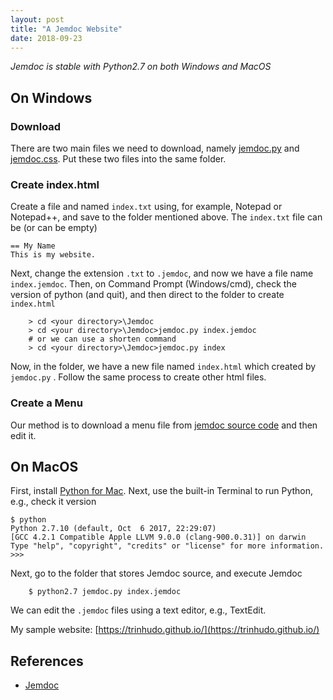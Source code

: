 ```yaml
---
layout: post
title: "A Jemdoc Website"
date: 2018-09-23
---
```


*Jemdoc is stable with Python2.7 on both Windows and MacOS*

## On Windows
### Download

There are two main files we need to download, namely [jemdoc.py](http://jemdoc.jaboc.net/download.html) and [jemdoc.css](http://jemdoc.jaboc.net/download.html). Put these two files into the same folder.

### Create index.html

Create a file and named `index.txt` using, for example, Notepad or Notepad++, and save to the folder mentioned above. The `index.txt` file can be (or can be empty)


    == My Name
    This is my website.

Next, change the extension `.txt` to `.jemdoc`, and now we have a file name `index.jemdoc`. Then, on Command Prompt (Windows/cmd), check the version of python (and quit), and then direct to the folder to create `index.html`

```
    > cd <your directory>\Jemdoc
    > cd <your directory>\Jemdoc>jemdoc.py index.jemdoc
    # or we can use a shorten command
    > cd <your directory>\Jemdoc>jemdoc.py index
```

Now, in the folder, we have a new file named `index.html` which created by `jemdoc.py` . Follow the same process to create other html files. 

### Create a Menu

Our method is to download a menu file from [jemdoc source code](https://github.com/jem/jemdoc) and then edit it. 


## On MacOS

First, install [Python for Mac](https://www.python.org/downloads/).
Next, use the built-in Terminal to run Python, e.g., check it version

    $ python
    Python 2.7.10 (default, Oct  6 2017, 22:29:07) 
    [GCC 4.2.1 Compatible Apple LLVM 9.0.0 (clang-900.0.31)] on darwin
    Type "help", "copyright", "credits" or "license" for more information.
    >>> 

Next, go to the folder that stores Jemdoc source, and execute Jemdoc

```
    $ python2.7 jemdoc.py index.jemdoc
```

We can edit the `.jemdoc` files using a text editor, e.g., TextEdit. 

My sample website: [https://trinhudo.github.io/](https://trinhudo.github.io/)

## References
- [Jemdoc](http://jemdoc.jaboc.net)
